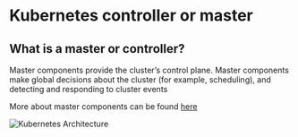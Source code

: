 # Kubernetes controller or master

## What is a master or controller?
Master components provide the cluster’s control plane. Master components make global decisions about the cluster (for example, scheduling), and detecting and responding to cluster events

More about master components can be found [here](https://kubernetes.io/docs/concepts/overview/components/#master-components)

![Kubernetes Architecture](https://github.com/kubernetes/community/blob/master/contributors/design-proposals/architecture.png)
